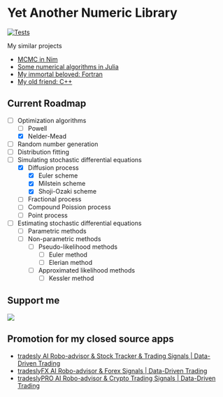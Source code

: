
# Yet Another Numeric Library

[![Tests](https://github.com/mrtkp9993/yanl/actions/workflows/pytest.yml/badge.svg)](https://github.com/mrtkp9993/yanl/actions/workflows/pytest.yml)

My similar projects

* [MCMC in Nim](https://github.com/mrtkp9993/nim-mcmc)
* [Some numerical algorithms in Julia](https://github.com/mrtkp9993/NumericalAlgorithms.jl)
* [My immortal beloved: Fortran](https://github.com/mrtkp9993/Numerical-Methods-in-Fortran)
* [My old friend: C++](https://github.com/mrtkp9993/Cpp-Examples)

## Current Roadmap

* [ ] Optimization algorithms
  * [ ] Powell
  * [x] Nelder-Mead
* [ ] Random number generation
* [ ] Distribution fitting
* [ ] Simulating stochastic differential equations
  * [x] Diffusion process
    * [x] Euler scheme
    * [x] Milstein scheme
    * [x] Shoji-Ozaki scheme
  * [ ] Fractional process
  * [ ] Compound Poission process
  * [ ] Point process
* [ ] Estimating stochastic differential equations
  * [ ] Parametric methods
  * [ ] Non-parametric methods
    * [ ] Pseudo-likelihood methods
      * [ ] Euler method
      * [ ] Elerian method
    * [ ] Approximated likelihood methods
      * [ ] Kessler method

## Support me

[![](https://img.shields.io/static/v1?label=Sponsor&message=%E2%9D%A4&logo=GitHub&color=%23fe8e86)](https://github.com/sponsors/mrtkp9993)

## Promotion for my closed source apps

* [tradesly AI Robo-advisor & Stock Tracker & Trading Signals | Data-Driven Trading](https://play.google.com/store/apps/details?id=com.tradesly.tradesly)
* [tradeslyFX AI Robo-advisor & Forex Signals | Data-Driven Trading](https://play.google.com/store/apps/details?id=com.tradesly.tradeslyfx)
* [tradeslyPRO AI Robo-advisor & Crypto Trading Signals | Data-Driven Trading](https://play.google.com/store/apps/details?id=com.tradesly.tradeslypro)
